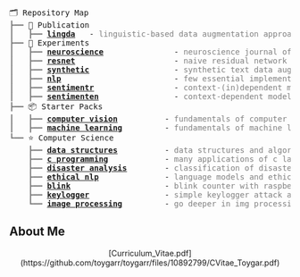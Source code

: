 


 <pre style="font-family:Menlo,'DejaVu Sans Mono',consolas,'Courier New',monospace">🗂 Repository Map                                                                             
<span style="color: #808080; text-decoration-color: #808080">┣━━ </span>📰 Publication                                                                      
<span style="color: #808080; text-decoration-color: #808080">┃   ┣━━ </span><span style="font-weight: bold"><a href="https://github.com/toygarr/lingda">lingda</a></span>   - <span style="color: #808080; text-decoration-color: #808080">linguistic-based data augmentation approach for offensive language detection</span>
<span style="color: #808080; text-decoration-color: #808080">┣━━ </span>🔬 Experiments                                                                                  
<span style="color: #808080; text-decoration-color: #808080">┃   ┣━━ </span><span style="font-weight: bold"><a href="https://github.com/toygarr/neuroscience">neuroscience</a></span>               - <span style="color: #808080; text-decoration-color: #808080">neuroscience journal of a cs student</span>                                                                                     
<span style="color: #808080; text-decoration-color: #808080">┃   ┣━━ </span><span style="font-weight: bold"><a href="https://github.com/toygarr/resnet-implementation-for-image-classification">resnet</a></span>                     - <span style="color: #808080; text-decoration-color: #808080">naive residual network implementation in pytorch</span>
<span style="color: #808080; text-decoration-color: #808080">┃   ┣━━ </span><span style="font-weight: bold"><a href="https://github.com/Toygarr/synthetic-text-data-augmentation">synthetic</a></span>                  - <span style="color: #808080; text-decoration-color: #808080">synthetic text data augmentation</span>
<span style="color: #808080; text-decoration-color: #808080">┃   ┣━━ </span><span style="font-weight: bold"><a href="https://github.com/toygarr/nlp-implementations-from-scratch">nlp</a></span>                        - <span style="color: #808080; text-decoration-color: #808080">few essential implementations of nlp algorithms</span>
<span style="color: #808080; text-decoration-color: #808080">┃   ┣━━ </span><span style="font-weight: bold"><a href="https://github.com/toygarr/sentiment-analysis-for-yemeksepeti-reviews">sentimentr</a></span>                 - <span style="color: #808080; text-decoration-color: #808080">context-(in)dependent model pipeline (Word2Vec-CNN-BiLSTM) on Turkish data</span>                                          
<span style="color: #808080; text-decoration-color: #808080">┃   ┣━━ </span><span style="font-weight: bold"><a href="https://github.com/toygarr/sentiment-aware-model-to-classify-tweets-in-real-time">sentimenten</a></span>                - <span style="color: #808080; text-decoration-color: #808080">context-dependent model pipeline (BERT-CNN-BiLSTM) on English data</span>  
<span style="color: #808080; text-decoration-color: #808080">┣━━ </span>📦 Starter Packs                                                                                
<span style="color: #808080; text-decoration-color: #808080">┃   ┣━━ </span><span style="font-weight: bold"><a href="https://github.com/toygarr/exploring-computer-vision">computer vision</a></span>          - <span style="color: #808080; text-decoration-color: #808080">fundamentals of computer vision</span>                                          
<span style="color: #808080; text-decoration-color: #808080">┃   ┣━━ </span><span style="font-weight: bold"><a href="https://github.com/toygarr/exploring-machine-learning">machine learning</a></span>         - <span style="color: #808080; text-decoration-color: #808080">fundamentals of machine learning</span>                                             
<span style="color: #808080; text-decoration-color: #808080">┗━━ </span>⭐ Computer Science                                                                            
<span style="color: #808080; text-decoration-color: #808080">    ┣━━ </span><span style="font-weight: bold"><a href="https://github.com/Toygarr/data-structures">data structures</a></span>          - <span style="color: #808080; text-decoration-color: #808080">data structures and algorithm analysis in c language</span>                                                              
<span style="color: #808080; text-decoration-color: #808080">    ┣━━ </span><span style="font-weight: bold"><a href="https://github.com/Toygarr/c-programming">c programming</a></span>            - <span style="color: #808080; text-decoration-color: #808080">many applications of c language</span>
<span style="color: #808080; text-decoration-color: #808080">    ┣━━ </span><span style="font-weight: bold"><a href="https://github.com/toygarr/classification-of-disaster-related-tweets">disaster analysis</a></span>        - <span style="color: #808080; text-decoration-color: #808080">classification of disaster related tweets (not published)</span>
<span style="color: #808080; text-decoration-color: #808080">    ┣━━ </span><span style="font-weight: bold"><a href="https://github.com/toygarr/Language-Models-and-Ethical-Risks/blob/main/Dil_Modelleri_ve_Etik.pdf">ethical nlp</a></span>              - <span style="color: #808080; text-decoration-color: #808080">language models and ethical risks in Turkish (not published)</span>
<span style="color: #808080; text-decoration-color: #808080">    ┣━━ </span><span style="font-weight: bold"><a href="https://github.com/toygarr/blinking_counter">blink</a></span>                    - <span style="color: #808080; text-decoration-color: #808080">blink counter with raspberry pi 2</span>
<span style="color: #808080; text-decoration-color: #808080">    ┣━━ </span><span style="font-weight: bold"><a href="https://github.com/toygarr/keylogger">keylogger</a></span>                - <span style="color: #808080; text-decoration-color: #808080">simple keylogger attack and defense</span>                                                       
<span style="color: #808080; text-decoration-color: #808080">    ┗━━ </span><span style="font-weight: bold"><a href="https://github.com/toygarr/image-processing">image processing</a></span>         - <span style="color: #808080; text-decoration-color: #808080">go deeper in img processing</span>
</pre>

## About Me
<p align="center">
 [Curriculum_Vitae.pdf](https://github.com/toygarr/toygarr/files/10892799/CVitae_Toygar.pdf)
</p>


